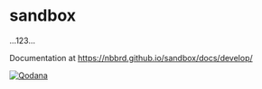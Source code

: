 # sandbox
...123...

Documentation at https://nbbrd.github.io/sandbox/docs/develop/

[![Qodana](https://github.com/nbbrd/sandbox/actions/workflows/qodana.yml/badge.svg)](https://github.com/nbbrd/sandbox/actions/workflows/qodana.yml)

